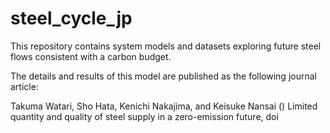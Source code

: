 # steel_cycle_jp

This repository contains system models and datasets exploring future steel flows consistent with a carbon budget.

The details and results of this model are published as the following journal article:

Takuma Watari, Sho Hata, Kenichi Nakajima, and Keisuke Nansai () Limited quantity and quality of steel supply in a zero-emission future, doi
